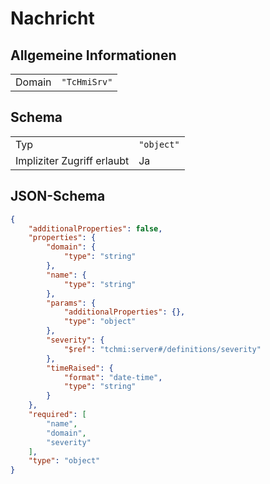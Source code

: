 # Nachricht

## Allgemeine Informationen

|  |  |
| - | - |
| Domain | `"TcHmiSrv"` |

## Schema

|  |  |
| - | - |
| Typ | `"object"` |
| Impliziter Zugriff erlaubt | Ja |

## JSON-Schema

```json
{
    "additionalProperties": false,
    "properties": {
        "domain": {
            "type": "string"
        },
        "name": {
            "type": "string"
        },
        "params": {
            "additionalProperties": {},
            "type": "object"
        },
        "severity": {
            "$ref": "tchmi:server#/definitions/severity"
        },
        "timeRaised": {
            "format": "date-time",
            "type": "string"
        }
    },
    "required": [
        "name",
        "domain",
        "severity"
    ],
    "type": "object"
}
```
